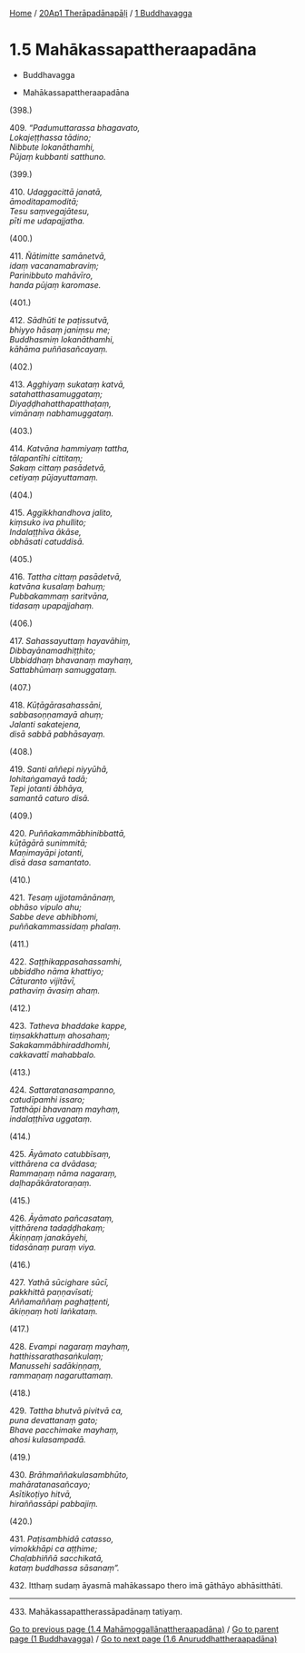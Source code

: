 
[Home](/) / [20Ap1 Therāpadānapāḷi](...md) / [1 Buddhavagga](../20Ap1/1.md)

# 1.5 Mahākassapattheraapadāna

* Buddhavagga

* Mahākassapattheraapadāna

(398.)

409\. _“Padumuttarassa bhagavato,_  
_Lokajeṭṭhassa tādino;_  
_Nibbute lokanāthamhi,_  
_Pūjaṃ kubbanti satthuno._  


(399.)

410\. _Udaggacittā janatā,_  
_āmoditapamoditā;_  
_Tesu saṃvegajātesu,_  
_pīti me udapajjatha._  


(400.)

411\. _Ñātimitte samānetvā,_  
_idaṃ vacanamabraviṃ;_  
_Parinibbuto mahāvīro,_  
_handa pūjaṃ karomase._  


(401.)

412\. _Sādhūti te paṭissutvā,_  
_bhiyyo hāsaṃ janiṃsu me;_  
_Buddhasmiṃ lokanāthamhi,_  
_kāhāma puññasañcayaṃ._  


(402.)

413\. _Agghiyaṃ sukataṃ katvā,_  
_satahatthasamuggataṃ;_  
_Diyaḍḍhahatthapatthaṭaṃ,_  
_vimānaṃ nabhamuggataṃ._  


(403.)

414\. _Katvāna hammiyaṃ tattha,_  
_tālapantīhi cittitaṃ;_  
_Sakaṃ cittaṃ pasādetvā,_  
_cetiyaṃ pūjayuttamaṃ._  


(404.)

415\. _Aggikkhandhova jalito,_  
_kiṃsuko iva phullito;_  
_Indalaṭṭhīva ākāse,_  
_obhāsati catuddisā._  


(405.)

416\. _Tattha cittaṃ pasādetvā,_  
_katvāna kusalaṃ bahuṃ;_  
_Pubbakammaṃ saritvāna,_  
_tidasaṃ upapajjahaṃ._  


(406.)

417\. _Sahassayuttaṃ hayavāhiṃ,_  
_Dibbayānamadhiṭṭhito;_  
_Ubbiddhaṃ bhavanaṃ mayhaṃ,_  
_Sattabhūmaṃ samuggataṃ._  


(407.)

418\. _Kūṭāgārasahassāni,_  
_sabbasoṇṇamayā ahuṃ;_  
_Jalanti sakatejena,_  
_disā sabbā pabhāsayaṃ._  


(408.)

419\. _Santi aññepi niyyūhā,_  
_lohitaṅgamayā tadā;_  
_Tepi jotanti ābhāya,_  
_samantā caturo disā._  


(409.)

420\. _Puññakammābhinibbattā,_  
_kūṭāgārā sunimmitā;_  
_Maṇimayāpi jotanti,_  
_disā dasa samantato._  


(410.)

421\. _Tesaṃ ujjotamānānaṃ,_  
_obhāso vipulo ahu;_  
_Sabbe deve abhibhomi,_  
_puññakammassidaṃ phalaṃ._  


(411.)

422\. _Saṭṭhikappasahassamhi,_  
_ubbiddho nāma khattiyo;_  
_Cāturanto vijitāvī,_  
_pathaviṃ āvasiṃ ahaṃ._  


(412.)

423\. _Tatheva bhaddake kappe,_  
_tiṃsakkhattuṃ ahosahaṃ;_  
_Sakakammābhiraddhomhi,_  
_cakkavattī mahabbalo._  


(413.)

424\. _Sattaratanasampanno,_  
_catudīpamhi issaro;_  
_Tatthāpi bhavanaṃ mayhaṃ,_  
_indalaṭṭhīva uggataṃ._  


(414.)

425\. _Āyāmato catubbīsaṃ,_  
_vitthārena ca dvādasa;_  
_Rammaṇaṃ nāma nagaraṃ,_  
_daḷhapākāratoraṇaṃ._  


(415.)

426\. _Āyāmato pañcasataṃ,_  
_vitthārena tadaḍḍhakaṃ;_  
_Ākiṇṇaṃ janakāyehi,_  
_tidasānaṃ puraṃ viya._  


(416.)

427\. _Yathā sūcighare sūcī,_  
_pakkhittā paṇṇavīsati;_  
_Aññamaññaṃ paghaṭṭenti,_  
_ākiṇṇaṃ hoti laṅkataṃ._  


(417.)

428\. _Evampi nagaraṃ mayhaṃ,_  
_hatthissarathasaṅkulaṃ;_  
_Manussehi sadākiṇṇaṃ,_  
_rammaṇaṃ nagaruttamaṃ._  


(418.)

429\. _Tattha bhutvā pivitvā ca,_  
_puna devattanaṃ gato;_  
_Bhave pacchimake mayhaṃ,_  
_ahosi kulasampadā._  


(419.)

430\. _Brāhmaññakulasambhūto,_  
_mahāratanasañcayo;_  
_Asītikoṭiyo hitvā,_  
_hiraññassāpi pabbajiṃ._  


(420.)

431\. _Paṭisambhidā catasso,_  
_vimokkhāpi ca aṭṭhime;_  
_Chaḷabhiññā sacchikatā,_  
_kataṃ buddhassa sāsanaṃ”._  


432\. Itthaṃ sudaṃ āyasmā mahākassapo thero imā gāthāyo abhāsitthāti.

---

433\. Mahākassapattherassāpadānaṃ tatiyaṃ.



[Go to previous page (1.4 Mahāmoggallānattheraapadāna)](1.4.md) / [Go to parent page (1 Buddhavagga)](../20Ap1/1.md) / [Go to next page (1.6 Anuruddhattheraapadāna)](1.6.md)


